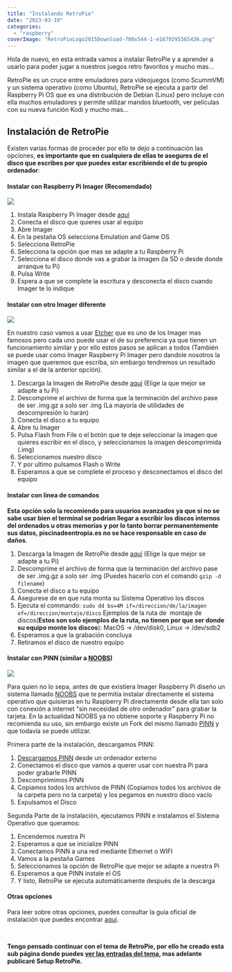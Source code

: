 ```yaml
---
title: "Instalando RetroPie"
date: "2023-03-19"
categories: 
  - "raspberry"
coverImage: "RetroPieLogo2015Download-700x544-1-e1679295565436.png"
---
```


Hola de nuevo, en esta entrada vamos a instalar RetroPie y a aprender a usarlo para poder jugar a nuestros juegos retro favoritos y mucho mas...

RetroPie es un cruce entre emuladores para videojuegos (como ScummVM) y un sistema operativo (como Ubuntu), RetroPie se ejecuta a partir del Raspberry Pi OS que es una distribución de Debian (Linux) pero incluye con ella muchos emuladores y permite utilizar mandos bluetooth, ver películas con su nueva función Kodi y mucho mas...

## Instalación de RetroPie

Existen varias formas de proceder por ello te dejo a continuación las opciones, **es importante que en cualquiera de ellas te asegures de el disco que escribes por que puedes estar escribiendo el de tu propio ordenador**:

#### Instalar con Raspberry Pi Imager (Recomendado)

![](images/IMAGING-UTILITY-WRITE-e1679296832838-200x130.png)

1. Instala Raspberry Pi Imager desde [aquí](https://www.raspberrypi.com/software/raspberry-pi-desktop/)
2. Conecta el disco que quieres usar al equipo
3. Abre Imager
4. En la pestaña OS selecciona Emulation and Game OS
5. Selecciona RetroPie
6. Selecciona la opción que mas se adapte a tu Raspberry Pi
7. Selecciona el disco donde vas a grabar la imagen (la SD o desde donde arranque tu Pi)
8. Pulsa Write
9. Espera a que se complete la escritura y desconecta el disco cuando Imager te lo indique

#### Instalar con otro Imager diferente

![](images/Captura-de-pantalla-2023-03-20-a-las-8.21.58-e1679296966821-200x119.png)

En nuestro caso vamos a usar [Etcher](https://www.balena.io/etcher) que es uno de los Imager mas famosos pero cada uno puede usar el de su preferencia ya que tienen un funcionamiento similar y por ello estos pasos se aplican a todos (También se puede usar como Imager Raspberry Pi Imager pero dandole nosotros la imagen que queremos que escriba, sin embargo tendremos un resultado similar a el de la anterior opción).

1. Descarga la Imagen de RetroPie desde [aquí](https://retropie.org.uk/download/) (Elige la que mejor se adapte a tu Pi)
2. Descomprime el archivo de forma que la terminación del archivo pase de ser .img.gz a solo ser .img (La mayoría de utilidades de descompresión lo harán)
3. Conecta el disco a tu equipo
4. Abre tu Imager
5. Pulsa Flash from File o el botón que te deje seleccionar la imagen que quieres escribir en el disco, y seleccionamos la imagen descomprimida (.img)
6. Seleccionamos nuestro disco
7. Y por ultimo pulsamos Flash o Write
8. Esperamos a que se complete el proceso y desconectamos el disco del equipo

#### Instalar con linea de comandos

**Esta opción solo la recomiendo para usuarios avanzados ya que si no se sabe usar bien el terminal se podrían llegar a escribir los discos internos del ordenados u otras memorias y por lo tanto borrar permanentemente sus datos, piscinadeentropia.es no se hace responsable en caso de daños**.

1. Descarga la Imagen de RetroPie desde [aquí](https://retropie.org.uk/download/) (Elige la que mejor se adapte a tu Pi)
2. Descomprime el archivo de forma que la terminación del archivo pase de ser .img.gz a solo ser .img (Puedes hacerlo con el comando `gzip -d filename`)
3. Conecta el disco a tu equipo
4. Asegurese de en que ruta monta su Sistema Operativo los discos
5. Ejecuta el commando: `sudo dd bs=4M if=/direccion/de/la/imagen of=/direccion/montaje/disco` Ejemplos de la ruta de  montaje de discos(**Estos son solo ejemplos de la ruta, no tienen por que ser donde su equipo monte los discos**): MacOS -> /dev/disk0, Linux -> /dev/sdb2
6. Esperamos a que la grabación concluya
7. Retiramos el disco de nuestro equipo

#### Instalar con PINN (similar a [NOOBS](https://github.com/raspberrypi/noobs))

![](images/pinn_advanced-e1679298413883-200x158.jpeg)

Para quien no lo sepa, antes de que existiera Imager Raspberry Pi diseño un sistema llamado [NOOBS](https://github.com/raspberrypi/noobs) que te permitía instalar directamente el sistema operativo que quisieras en tu Raspberry Pi directamente desde ella tan solo con conexión a internet "sin necesidad de otro ordenador" para grabar la tarjeta. En la actualidad NOOBS ya no obtiene soporte y Raspberry Pi no recomienda su uso, sin embargo existe un Fork del mismo llamado [PINN](https://github.com/procount/pinn) y que todavía se puede utilizar.

Primera parte de la instalación, descargamos PINN:

1. [Descargamos PINN](https://sourceforge.net/projects/pinn/files/pinn-lite.zip/download) desde un ordenador externo
2. Conectamos el disco que vamos a querer usar con nuestra Pi para poder grabarle PINN
3. Descomprimimos PINN
4. Copiamos todos los archivos de PINN (Copiamos todos los archivos de la carpeta pero no la carpeta) y los pegamos en nuestro disco vacío
5. Expulsamos el Disco

Segunda Parte de la instalación, ejecutamos PINN e instalamos el Sistema Operativo que queramos:

1. Encendemos nuestra Pi
2. Esperamos a que se inicialize PINN
3. Conectamos PINN a una red mediante Ethernet o WIFI
4. Vamos a la pestaña Games
5. Seleccionamos la opción de RetroPie que mejor se adapte a nuestra Pi
6. Esperamos a que PINN instale el OS
7. Y listo, RetroPie se ejecuta automáticamente después de la descarga

#### Otras opciones

Para leer sobre otras opciones, puedes consultar la guía oficial de instalación que puedes encontrar [aquí](https://retropie.org.uk/docs/First-Installation/).

 

**Tengo pensado continuar con el tema de RetroPie, por ello he creado esta sub página donde puedes [ver las entradas del tema](https://piscinadeentropia.es/raspberry/juguemos-con-retropie/), mas adelante publicaré Setup RetroPie.**
